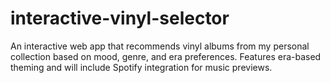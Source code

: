 # interactive-vinyl-selector
An interactive web app that recommends vinyl albums from my personal collection based on mood, genre, and era preferences. Features era-based theming and will include Spotify integration for music previews.
